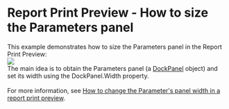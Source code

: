 # Report Print Preview - How to size the Parameters panel


This example demonstrates how to size the Parameters panel in the Report Print Preview:<br><img src="https://raw.githubusercontent.com/DevExpress-Examples/report-print-preview-how-to-size-the-parameters-panel-t226628/16.2.3+/media/c9b582cc-d946-11e4-80bf-00155d62480c.png"><br>The main idea is to obtain the Parameters panel (a <a href="https://documentation.devexpress.com/#WindowsForms/clsDevExpressXtraBarsDockingDockPaneltopic">DockPanel</a> object) and set its width using the DockPanel.Width property.<br><br>For more information, see <a href="https://www.devexpress.com/Support/Center/p/T227908">How to change the Parameter's panel width in a report print preview</a>.<br><br>

<br/>


